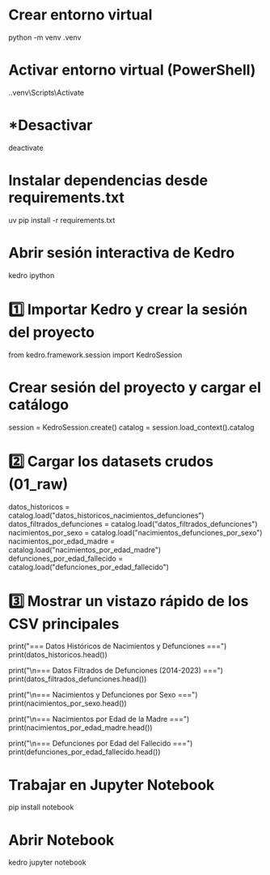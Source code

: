 # Crear entorno virtual
python -m venv .venv

# Activar entorno virtual (PowerShell)
.\.venv\Scripts\Activate

# *Desactivar
deactivate

# Instalar dependencias desde requirements.txt
uv pip install -r requirements.txt

# Abrir sesión interactiva de Kedro
kedro ipython

# 1️⃣ Importar Kedro y crear la sesión del proyecto
from kedro.framework.session import KedroSession

# Crear sesión del proyecto y cargar el catálogo
session = KedroSession.create()
catalog = session.load_context().catalog

# 2️⃣ Cargar los datasets crudos (01_raw)
datos_historicos = catalog.load("datos_historicos_nacimientos_defunciones")
datos_filtrados_defunciones = catalog.load("datos_filtrados_defunciones")
nacimientos_por_sexo = catalog.load("nacimientos_defunciones_por_sexo")
nacimientos_por_edad_madre = catalog.load("nacimientos_por_edad_madre")
defunciones_por_edad_fallecido = catalog.load("defunciones_por_edad_fallecido")

# 3️⃣ Mostrar un vistazo rápido de los CSV principales
print("=== Datos Históricos de Nacimientos y Defunciones ===")
print(datos_historicos.head())

print("\n=== Datos Filtrados de Defunciones (2014-2023) ===")
print(datos_filtrados_defunciones.head())

print("\n=== Nacimientos y Defunciones por Sexo ===")
print(nacimientos_por_sexo.head())

print("\n=== Nacimientos por Edad de la Madre ===")
print(nacimientos_por_edad_madre.head())

print("\n=== Defunciones por Edad del Fallecido ===")
print(defunciones_por_edad_fallecido.head())

# Trabajar en Jupyter Notebook
pip install notebook

# Abrir Notebook
kedro jupyter notebook